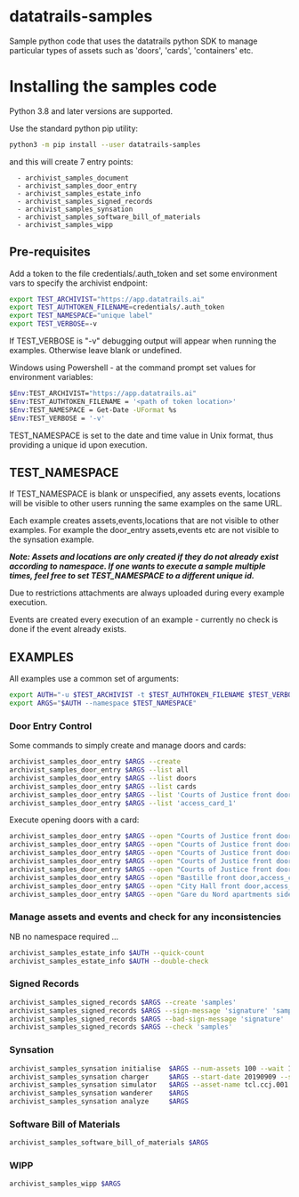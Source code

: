 # datatrails-samples

Sample python code that uses the datatrails python SDK to manage particular types of assets
such as 'doors', 'cards', 'containers' etc.

# Installing the samples code

Python 3.8 and later versions are supported.

Use the standard python pip utility:

```bash
python3 -m pip install --user datatrails-samples
```

and this will create 7 entry points:

      - archivist_samples_document
      - archivist_samples_door_entry
      - archivist_samples_estate_info
      - archivist_samples_signed_records
      - archivist_samples_synsation
      - archivist_samples_software_bill_of_materials
      - archivist_samples_wipp


## Pre-requisites

Add a token to the file credentials/.auth_token and set some environment vars to
specify the archivist endpoint:

```bash
export TEST_ARCHIVIST="https://app.datatrails.ai"
export TEST_AUTHTOKEN_FILENAME=credentials/.auth_token
export TEST_NAMESPACE="unique label"
export TEST_VERBOSE=-v
```

If TEST_VERBOSE is "-v" debugging output will appear when running the examples. Otherwise leave blank or undefined.

Windows using Powershell - at the command prompt set values for environment variables:

```bash
$Env:TEST_ARCHIVIST="https://app.datatrails.ai"
$Env:TEST_AUTHTOKEN_FILENAME = '<path of token location>'
$Env:TEST_NAMESPACE = Get-Date -UFormat %s
$Env:TEST_VERBOSE = '-v'
```

TEST_NAMESPACE is set to the date and time value in Unix format, thus providing a unique id upon execution.

## TEST_NAMESPACE

If TEST_NAMESPACE is blank or unspecified, any assets events, locations will be visible to other users running the same examples
on the same URL.

Each example creates assets,events,locations that are not visible to other examples.
For example the door_entry assets,events etc are not visible to the synsation example.

***Note: Assets and locations are only created if they do not already exist according to namespace.  If one wants to execute a sample multiple 
times, feel free to set TEST_NAMESPACE to a different unique id.***

Due to restrictions attachments are always uploaded during every example execution.

Events are created every execution of an example - currently no check is done if the event already exists.

## EXAMPLES

All examples use a common set of arguments:

```bash
export AUTH="-u $TEST_ARCHIVIST -t $TEST_AUTHTOKEN_FILENAME $TEST_VERBOSE"
export ARGS="$AUTH --namespace $TEST_NAMESPACE"
```

### Door Entry Control

Some commands to simply create and manage doors and cards:

```bash
archivist_samples_door_entry $ARGS --create
archivist_samples_door_entry $ARGS --list all
archivist_samples_door_entry $ARGS --list doors
archivist_samples_door_entry $ARGS --list cards
archivist_samples_door_entry $ARGS --list 'Courts of Justice front door'
archivist_samples_door_entry $ARGS --list 'access_card_1'
```

Execute opening doors with a card:

```bash
archivist_samples_door_entry $ARGS --open "Courts of Justice front door,access_card_1"
archivist_samples_door_entry $ARGS --open "Courts of Justice front door,access_card_3"
archivist_samples_door_entry $ARGS --open "Courts of Justice front door,access_card_4"
archivist_samples_door_entry $ARGS --open "Courts of Justice front door,access_card_0"
archivist_samples_door_entry $ARGS --open "Courts of Justice front door,access_card_2"
archivist_samples_door_entry $ARGS --open "Bastille front door,access_card_2"
archivist_samples_door_entry $ARGS --open "City Hall front door,access_card_2"
archivist_samples_door_entry $ARGS --open "Gare du Nord apartments side door,access_card_2"
```

### Manage assets and events and check for any inconsistencies

NB no namespace required ...

```bash
archivist_samples_estate_info $AUTH --quick-count
archivist_samples_estate_info $AUTH --double-check
```

### Signed Records

```bash
archivist_samples_signed_records $ARGS --create 'samples'
archivist_samples_signed_records $ARGS --sign-message 'signature' 'samples'
archivist_samples_signed_records $ARGS --bad-sign-message 'signature' 'samples'
archivist_samples_signed_records $ARGS --check 'samples'
```

### Synsation

```bash
archivist_samples_synsation initialise  $ARGS --num-assets 100 --wait 1 --await-confirmation
archivist_samples_synsation charger     $ARGS --start-date 20190909 --stop-date 20191009 --fast-forward 9876
archivist_samples_synsation simulator   $ARGS --asset-name tcl.ccj.001 --wait 1.0
archivist_samples_synsation wanderer    $ARGS
archivist_samples_synsation analyze     $ARGS 
```

### Software Bill of Materials

```bash
archivist_samples_software_bill_of_materials $ARGS
```

### WIPP

```bash
archivist_samples_wipp $ARGS
```
